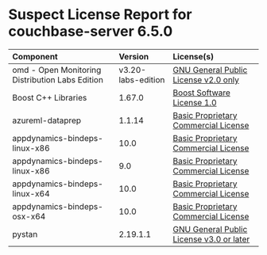 
Suspect License Report for couchbase-server 6.5.0
=================================================

|Component|Version|License(s)|
| :--- | :--- | :--- |
|omd - Open Monitoring Distribution Labs Edition|v3.20-labs-edition|[GNU General Public License v2.0 only](../../license-data/0289ba34-8fe7-41db-82e0-49c28b9c2414.txt)|
|Boost C++ Libraries|1.67.0|[Boost Software License 1.0](../../license-data/26b23233-77bd-4cc2-8977-f312abd57327.txt)|
|azureml-dataprep|1.1.14|[Basic Proprietary Commercial License](../../license-data/3eca8fb9-fca4-4b49-b4bd-189ba8efd691.txt)|
|appdynamics-bindeps-linux-x86|10.0|[Basic Proprietary Commercial License](../../license-data/3eca8fb9-fca4-4b49-b4bd-189ba8efd691.txt)|
|appdynamics-bindeps-linux-x86|9.0|[Basic Proprietary Commercial License](../../license-data/3eca8fb9-fca4-4b49-b4bd-189ba8efd691.txt)|
|appdynamics-bindeps-linux-x64|10.0|[Basic Proprietary Commercial License](../../license-data/3eca8fb9-fca4-4b49-b4bd-189ba8efd691.txt)|
|appdynamics-bindeps-osx-x64|10.0|[Basic Proprietary Commercial License](../../license-data/3eca8fb9-fca4-4b49-b4bd-189ba8efd691.txt)|
|pystan|2.19.1.1|[GNU General Public License v3.0 or later](../../license-data/f80fb9a9-5329-47c2-864d-00ed5cf744bf.txt)|
